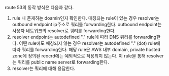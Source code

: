 route 53의 동작 방식은 다음과 같다.
1. rule 내 존재하는 doamin인지 확인한다. 매칭되는 rule이 있는 경우 resolver는 outbound endpoint ip주소로 쿼리를 forwarding한다. outbound endpoint는 사용자 네트워크의 resolver로 쿼리를 forwarding한다.
2. resolver endpoint는 autodefined "." rule에 따라 DNS 쿼리를 forwarding한다. 어떤 rule에도 매칭되지 않는 경우 resolver는 autodefined "." (dot) rule에 따라 쿼리를 forwarding한다. 해당 rule은 AWS 내부 domain, private hosted zone에 정의된 reocrd에는 예외적으로 적용되지 않는다. 이 rule을 통해 resolver는 쿼리를 public name server로 forwarding한다.
3. resolver는 쿼리에 대해 응답한다.